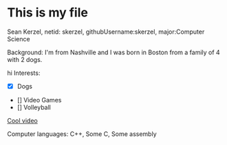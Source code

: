 # This is my file
Sean Kerzel, netid: skerzel, githubUsername:skerzel, major:Computer Science

Background: I'm from Nashville and I was born in Boston from a family of 4 with 2 dogs.

 hi
Interests:
- [x] Dogs
- [] Video Games
- [] Volleyball

[Cool video](https://www.youtube.com/watch?v=dQw4w9WgXcQ)

Computer languages: C++, Some C, Some assembly
